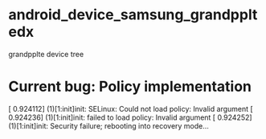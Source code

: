 # android_device_samsung_grandppltedx
grandpplte device tree

# Current bug: Policy implementation
[    0.924112]  (1)[1:init]init: SELinux:  Could not load policy:  Invalid argument
[    0.924236]  (1)[1:init]init: failed to load policy: Invalid argument
[    0.924252]  (1)[1:init]init: Security failure; rebooting into recovery mode...

